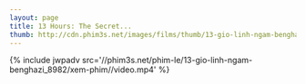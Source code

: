 ```yaml
---
layout: page
title: 13 Hours: The Secret...
thumb: http://cdn.phim3s.net/images/films/thumb/13-gio-linh-ngam-benghazi-13-hours-the-secret-soldiers-of-benghazi-2016.jpg
---
```

{% include jwpadv src='//phim3s.net/phim-le/13-gio-linh-ngam-benghazi_8982/xem-phim//video.mp4' %}